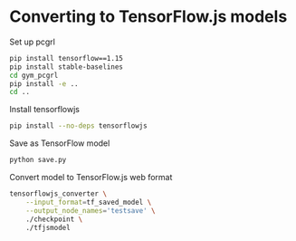 # Converting to TensorFlow.js models

Set up pcgrl

```bash
pip install tensorflow==1.15
pip install stable-baselines
cd gym_pcgrl
pip install -e ..
cd ..
```

Install tensorflowjs

```bash
pip install --no-deps tensorflowjs   
```

Save as TensorFlow model

```bash
python save.py
```

Convert model to TensorFlow.js web format

```bash
tensorflowjs_converter \
    --input_format=tf_saved_model \
    --output_node_names='testsave' \
    ./checkpoint \
    ./tfjsmodel
```

